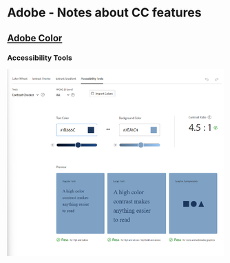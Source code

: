 # Adobe - Notes about CC features

## [Adobe Color](https://color.adobe.com/)

### Accessibility Tools

![nov-23-tools](accessibility-tools.png)